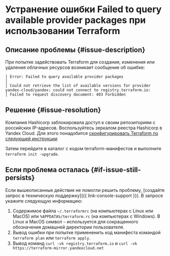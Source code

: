 # Устранение ошибки Failed to query available provider packages при использовании Terraform


## Описание проблемы {#issue-description}

При попытке задействовать Terraform для создания, изменения или удаления облачных ресурсов возникает сообщение об ошибке:

```text
│ Error: Failed to query available provider packages
│
│ Could not retrieve the list of available versions for provider yandex-cloud/yandex: could not connect to registry.terraform.io:
│ Failed to request discovery document: 403 Forbidden
```

## Решение {#issue-resolution}

Компания Hashicorp заблокировала доступ к своим репозиториям с российских IP-адресов.
Воспользуйтесь зеркалом реестра Hashicorp в Yandex Cloud. Для этого понадобится [сконфигурировать Terraform по следующей инструкции](../../../tutorials/infrastructure-management/terraform-quickstart.md#configure-provider)

Затем перейдите в каталог с кодом terraform-манифестов и выполните `terraform init -upgrade`.

## Если проблема осталась {#if-issue-still-persists}

Если вышеописанные действия не помогли решить проблему, [создайте запрос в техническую поддержку]({{ link-console-support }}).
В запросе укажите следующую информацию:

1. Содержимое файла `~/.terraformrc` (на компьютерах с Linux или MacOS) или `%APPDATA%/terraform.rc` (на компьютерах с Windows). В Linux и MacOS символ `~` используется для сокращенного обозначения домашней директории пользователя.
2. Вывод ошибки при попытке примененить код манифеста командой `terraform plan` или `terraform apply`.
3. Вывод команд `curl -vk registry.terraform.io` и `curl -vk https://terraform-mirror.yandexcloud.net`
